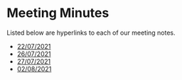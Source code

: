 # Meeting Minutes

Listed below are hyperlinks to each of our meeting notes.

- [22/07/2021](22-Jul.md)
- [26/07/2021](26-Jul.md)
- [27/07/2021](27-Jul.md)
- [02/08/2021](02-Aug.md)